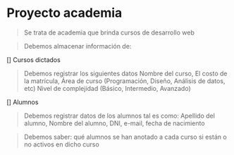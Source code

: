 # Proyecto academia

> Se trata de academia que brinda cursos de desarrollo web  

> Debemos almacenar información de: 

[] Cursos dictados
> Debemos registrar los siguientes datos 
> Nombre del curso,
> El costo de la matrícula,
> Área de curso (Programación, Diseño, Análisis de datos, etc)
> Nivel de complejidad (Básico, Intermedio, Avanzado)


[] Alumnos
> Debemos registrar datos de los alumnos tal es como:
> Apellido del alumno, 
> Nombre del alumno, 
> DNI, 
> e-mail, 
> fecha de nacimiento

> Debemos saber: 
> qué alumnos se han anotado a cada curso 
> si están o no activos en dicho curso